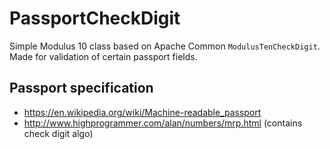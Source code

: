 # PassportCheckDigit
Simple Modulus 10 class based on Apache Common `ModulusTenCheckDigit`.  
Made for validation of certain passport fields.

## Passport specification
* https://en.wikipedia.org/wiki/Machine-readable_passport
* http://www.highprogrammer.com/alan/numbers/mrp.html (contains check digit algo)


